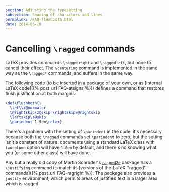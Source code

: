 ```yaml
---
section: Adjusting the typesetting
subsection: Spacing of characters and lines
permalink: /FAQ-flushboth.html
date: 2014-06-10
---
```


# Cancelling `\ragged` commands

LaTeX provides commands `\raggedright` and `\raggedleft`, but
none to cancel their effect.  The `\centering` command is
implemented in the same way as the `\ragged*` commands, and suffers
in the same way.

The following code (to be inserted in a package of your own, or as
[internal LaTeX code]({% post_url FAQ-atsigns %})) defines a command that
restores flush justification at both margins:
<!-- {% raw %} -->
```latex
\def\flushboth{%
  \let\\\@normalcr
  \@rightskip\z@skip \rightskip\@rightskip
  \leftskip\z@skip
  \parindent 1.5em\relax}
```
<!-- {% endraw %} -->
There's a problem with the setting of `\parindent` in the code: it's
necessary because both the `\ragged` commands set `\parindent` to
zero, but the setting isn't a constant of nature: documents using a
standard LaTeX class with `twocolumn` option will have
`1.0em` by default, and there's no knowing what you (or some
other class) will have done.

Any but a really old copy of Martin Schr&ouml;der's [`ragged2e`](https://ctan.org/pkg/ragged2e)
package has a `\justifying` command to match its 
[versions of the LaTeX ''ragged'' commands]({% post_url FAQ-ragright %}).  The
package also provides a `justify` environment, which
permits areas of justified text in a larger area which is ragged.

